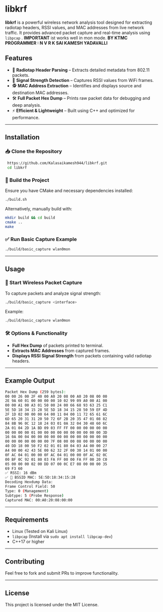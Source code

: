 # libkrf

**libkrf** is a powerful wireless network analysis tool designed for extracting radiotap headers, RSSI values, and MAC addresses from live network traffic. It provides advanced packet capture and real-time analysis using `libpcap` .
**IMPORTANT** ist works well in mon mode.
**BY KTMC** 
**PROGRAMMER : N V R K SAI KAMESH YADAVALLI**
## Features

- 📡 **Radiotap Header Parsing** – Extracts detailed metadata from 802.11 packets.
- 📶 **Signal Strength Detection** – Captures RSSI values from WiFi frames.
- 🕵️ **MAC Address Extraction** – Identifies and displays source and destination MAC addresses.
- 🛠 **Full Packet Hex Dump** – Prints raw packet data for debugging and deep analysis.
- ⚡ **Efficient & Lightweight** – Built using C++ and optimized for performance.

---

## Installation

### 📥 Clone the Repository
```sh
 https://github.com/Kalasaikamesh944/libkrf.git
 cd libkrf
```

### 🔧 Build the Project
Ensure you have CMake and necessary dependencies installed:

```sh
./build.sh
```

Alternatively, manually build with:
```sh
mkdir build && cd build
cmake ..
make
```

### ✅ Run Basic Capture Example
```sh
./build/basic_capture wlan0mon
```

---

## Usage

### 📡 Start Wireless Packet Capture
To capture packets and analyze signal strength:
```sh
./build/basic_capture <interface>
```
Example:
```sh
./build/basic_capture wlan0mon
```

### 🛠 Options & Functionality
- **Full Hex Dump** of packets printed to terminal.
- **Extracts MAC Addresses** from captured frames.
- **Displays RSSI Signal Strength** from packets containing valid radiotap headers.

---

## Example Output
```sh
Packet Hex Dump (259 bytes):
00 00 26 00 2F 40 00 A0 20 08 00 A0 20 08 00 00 
2E 9A 60 01 00 00 00 00 10 02 99 09 A0 00 A1 00 
00 00 A1 00 A3 01 50 00 24 00 66 68 93 63 25 C1 
5E 5D 18 34 15 28 5E 5D 18 34 15 28 50 59 EF 4D 
2F 1D 02 00 00 00 64 00 11 04 00 11 72 65 61 6C 
6D 65 20 31 31 20 50 72 6F 2B 20 35 47 01 08 82 
84 8B 96 0C 12 18 24 03 01 0A 32 04 30 48 60 6C 
2A 01 04 2D 1A BD 09 03 FF FF 00 00 00 00 00 00 
00 00 00 00 01 00 00 00 00 00 00 00 00 00 00 3D 
16 0A 00 04 00 00 00 00 00 00 00 00 00 00 00 00 
00 00 00 00 00 00 00 7F 08 00 00 08 00 00 00 00 
40 DD 18 00 50 F2 02 01 01 80 04 03 A4 00 00 27 
A4 00 00 42 43 5E 00 62 32 2F 00 30 14 01 00 00 
0F AC 04 01 00 00 0F AC 04 01 00 00 0F AC 02 0C 
00 BF 0C 92 01 80 03 FA FF 00 00 FA FF 00 20 C0 
05 00 00 00 02 00 DD 07 00 0C E7 08 00 00 00 35 
69 F3 60 
✅ RSSI: 16 dBm
✅ 📡 BSSID MAC: 5E:5D:18:34:15:28
Decoding Hexdump Data:
Frame Control Field: 50
Type: 0 (Management)
Subtype: 5 (Probe Response)
Captured MAC: 00:A0:20:08:00:00

```

---

## Requirements
- Linux (Tested on Kali Linux)
- `libpcap` (Install via `sudo apt install libpcap-dev`)
- C++17 or higher

---

## Contributing
Feel free to fork and submit PRs to improve functionality.

---

## License
This project is licensed under the MIT License.

